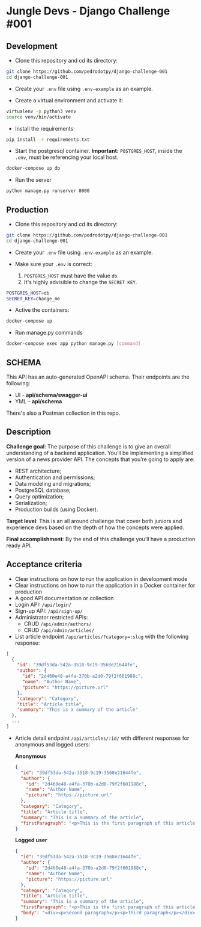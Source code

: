 # Jungle Devs - Django Challenge #001

## Development
- Clone this repository and cd its directory:
```bash
git clone https://github.com/pedrodotpy/django-challenge-001
cd django-challenge-001
```

- Create your `.env` file using `.env-example` as an example.


- Create a virtual environment and activate it:
```bash
virtualenv -p python3 venv
source venv/bin/activate
```

- Install the requirements:
```bash
pip install -r requirements.txt
```

- Start the postgresql container. **Important:** `POSTGRES_HOST`, inside the `.env`, must be referencing your local host.
```bash
docker-compose up db
```

- Run the server
```bash
python manage.py runserver 8000
```

## Production
- Clone this repository and cd its directory:
```bash
git clone https://github.com/pedrodotpy/django-challenge-001
cd django-challenge-001
```

- Create your `.env` file using `.env-example` as an example.


- Make sure your `.env` is correct:
  1. `POSTGRES_HOST` must have the value `db`.
  2. It's highly advisible to change the `SECRET_KEY`.
 ```bash
 POSTGRES_HOST=db
 SECRET_KEY=change_me
  ```

- Active the containers:
```bash
docker-compose up
```

- Run manage.py commands
```bash
docker-compose exec app python manage.py [command]
```

## SCHEMA
This API has an auto-generated OpenAPI schema. Their endpoints are the following:<br/>
- UI - **api/schema/swagger-ui**
- YML - **api/schema**

There's also a Postman collection in this repo.

## Description

**Challenge goal**: The purpose of this challenge is to give an overall understanding of a backend application. You’ll be implementing a simplified version of a news provider API. The concepts that you’re going to apply are:

- REST architecture;
- Authentication and permissions;
- Data modeling and migrations;
- PostgreSQL database;
- Query optimization;
- Serialization;
- Production builds (using Docker).

**Target level**: This is an all around challenge that cover both juniors and experience devs based on the depth of how the concepts were applied.

**Final accomplishment**: By the end of this challenge you’ll have a production ready API.

## Acceptance criteria

- Clear instructions on how to run the application in development mode
- Clear instructions on how to run the application in a Docker container for production
- A good API documentation or collection
- Login API: `/api/login/`
- Sign-up API: `/api/sign-up/`
- Administrator restricted APIs:
  - CRUD `/api/admin/authors/`
  - CRUD `/api/admin/articles/`
- List article endpoint `/api/articles/?category=:slug` with the following response:
```json
[
  {
    "id": "39df53da-542a-3518-9c19-3568e21644fe",
    "author": {
      "id": "2d460e48-a4fa-370b-a2d0-79f2f601988c",
      "name": "Author Name",
      "picture": "https://picture.url"
    },
    "category": "Category",
    "title": "Article title",
    "summary": "This is a summary of the article"
  },
  ...
]
```
- Article detail endpoint `/api/articles/:id/` with different responses for anonymous and logged users:

    **Anonymous**
    ```json
    {
      "id": "39df53da-542a-3518-9c19-3568e21644fe",
      "author": {
        "id": "2d460e48-a4fa-370b-a2d0-79f2f601988c",
        "name": "Author Name",
        "picture": "https://picture.url"
      },
      "category": "Category",
      "title": "Article title",
      "summary": "This is a summary of the article",
      "firstParagraph": "<p>This is the first paragraph of this article</p>"
    }
    ```

    **Logged user**
    ```json
    {
      "id": "39df53da-542a-3518-9c19-3568e21644fe",
      "author": {
        "id": "2d460e48-a4fa-370b-a2d0-79f2f601988c",
        "name": "Author Name",
        "picture": "https://picture.url"
      },
      "category": "Category",
      "title": "Article title",
      "summary": "This is a summary of the article",
      "firstParagraph": "<p>This is the first paragraph of this article</p>",
      "body": "<div><p>Second paragraph</p><p>Third paragraph</p></div>"
    }
    ```
